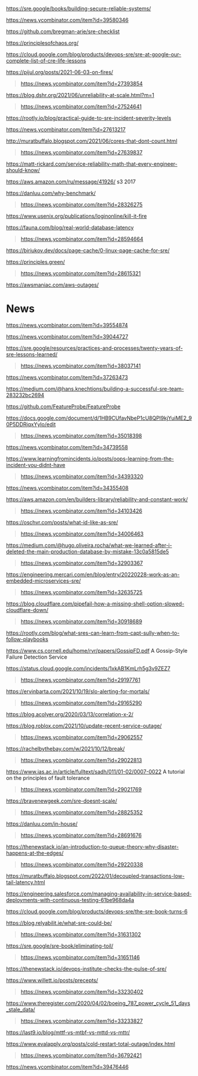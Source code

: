 https://sre.google/books/building-secure-reliable-systems/

https://news.ycombinator.com/item?id=39580346

https://github.com/bregman-arie/sre-checklist

https://principlesofchaos.org/

https://cloud.google.com/blog/products/devops-sre/sre-at-google-our-complete-list-of-cre-life-lessons

https://pijul.org/posts/2021-06-03-on-fires/
> https://news.ycombinator.com/item?id=27393854

https://blog.dshr.org/2021/06/unreliability-at-scale.html?m=1
> https://news.ycombinator.com/item?id=27524641

https://rootly.io/blog/practical-guide-to-sre-incident-severity-levels

https://news.ycombinator.com/item?id=27613217

http://muratbuffalo.blogspot.com/2021/06/cores-that-dont-count.html
> https://news.ycombinator.com/item?id=27639837

https://matt-rickard.com/service-reliability-math-that-every-engineer-should-know/

https://aws.amazon.com/ru/message/41926/ s3 2017

https://danluu.com/why-benchmark/
> https://news.ycombinator.com/item?id=28326275

https://www.usenix.org/publications/loginonline/kill-it-fire

https://fauna.com/blog/real-world-database-latency
> https://news.ycombinator.com/item?id=28594664

https://biriukov.dev/docs/page-cache/0-linux-page-cache-for-sre/

https://principles.green/
> https://news.ycombinator.com/item?id=28615321

https://awsmaniac.com/aws-outages/

# News
https://news.ycombinator.com/item?id=39554874

https://news.ycombinator.com/item?id=39044727

https://sre.google/resources/practices-and-processes/twenty-years-of-sre-lessons-learned/
> https://news.ycombinator.com/item?id=38037141

https://news.ycombinator.com/item?id=37263473

https://medium.com/@hans.knechtions/building-a-successful-sre-team-283232bc2694

https://github.com/FeatureProbe/FeatureProbe

https://docs.google.com/document/d/1HB9CUfavNbeP1cU8QPl9kjYuiME2_90P5DDRjqxYyIo/edit
> https://news.ycombinator.com/item?id=35018398

https://news.ycombinator.com/item?id=34739558

https://www.learningfromincidents.io/posts/oops-learning-from-the-incident-you-didnt-have
> https://news.ycombinator.com/item?id=34393320

https://news.ycombinator.com/item?id=34355408

https://aws.amazon.com/en/builders-library/reliability-and-constant-work/
> https://news.ycombinator.com/item?id=34103426

https://oschvr.com/posts/what-id-like-as-sre/
> https://news.ycombinator.com/item?id=34006463

https://medium.com/@hugo.oliveira.rocha/what-we-learned-after-i-deleted-the-main-production-database-by-mistake-13c0a5815de5
> https://news.ycombinator.com/item?id=32903367

https://engineering.mercari.com/en/blog/entry/20220228-work-as-an-embedded-microservices-sre/
> https://news.ycombinator.com/item?id=32635725

https://blog.cloudflare.com/pipefail-how-a-missing-shell-option-slowed-cloudflare-down/
> https://news.ycombinator.com/item?id=30918689

https://rootly.com/blog/what-sres-can-learn-from-capt-sully-when-to-follow-playbooks

https://www.cs.cornell.edu/home/rvr/papers/GossipFD.pdf A Gossip-Style Failure Detection Service

https://status.cloud.google.com/incidents/1xkAB1KmLrh5g3v9ZEZ7
> https://news.ycombinator.com/item?id=29197761

https://ervinbarta.com/2021/10/19/slo-alerting-for-mortals/
> https://news.ycombinator.com/item?id=29165290

https://blog.acolyer.org/2020/03/13/correlation-x-2/

https://blog.roblox.com/2021/10/update-recent-service-outage/
> https://news.ycombinator.com/item?id=29062557 

https://rachelbythebay.com/w/2021/10/12/break/
> https://news.ycombinator.com/item?id=29022813

https://www.ias.ac.in/article/fulltext/sadh/011/01-02/0007-0022 A tutorial on the principles of fault tolerance
> https://news.ycombinator.com/item?id=29021769

https://bravenewgeek.com/sre-doesnt-scale/
> https://news.ycombinator.com/item?id=28825352

https://danluu.com/in-house/
> https://news.ycombinator.com/item?id=28691676

https://thenewstack.io/an-introduction-to-queue-theory-why-disaster-happens-at-the-edges/
> https://news.ycombinator.com/item?id=29220338

https://muratbuffalo.blogspot.com/2022/01/decoupled-transactions-low-tail-latency.html

https://engineering.salesforce.com/managing-availability-in-service-based-deployments-with-continuous-testing-61be968da4a

https://cloud.google.com/blog/products/devops-sre/the-sre-book-turns-6

https://blog.relyabilit.ie/what-sre-could-be/
> https://news.ycombinator.com/item?id=31631302

https://sre.google/sre-book/eliminating-toil/
> https://news.ycombinator.com/item?id=31651146

https://thenewstack.io/devops-institute-checks-the-pulse-of-sre/

https://www.willett.io/posts/precepts/
> https://news.ycombinator.com/item?id=33230402

https://www.theregister.com/2020/04/02/boeing_787_power_cycle_51_days_stale_data/
> https://news.ycombinator.com/item?id=33233827

https://last9.io/blog/mttf-vs-mtbf-vs-mttd-vs-mttr/

https://www.evalapply.org/posts/cold-restart-total-outage/index.html
> https://news.ycombinator.com/item?id=36792421

https://news.ycombinator.com/item?id=39476446